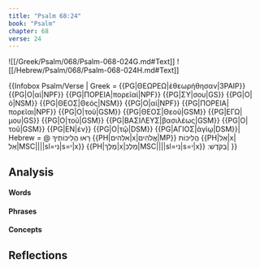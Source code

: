 ```yaml
---
title: "Psalm 68:24"
book: "Psalm"
chapter: 68
verse: 24
---
```

![[/Greek/Psalm/068/Psalm-068-024G.md#Text]]
![[/Hebrew/Psalm/068/Psalm-068-024H.md#Text]]

{{Infobox Psalm/Verse |
  Greek = {{PG|ΘΕΩΡΕΩ|ἐθεωρήθησαν|3PAIP}} {{PG|Ο|αἱ|NPF}} {{PG|ΠΟΡΕΙΑ|πορεῖαί|NPF}} {{PG|ΣΥ|σου|GS}} {{PG|Ο|ὁ|NSM}} {{PG|ΘΕΟΣ|Θεός|NSM}} {{PG|Ο|αἱ|NPF}} {{PG|ΠΟΡΕΙΑ|πορεῖαι|NPF}} {{PG|Ο|τοῦ|GSM}} {{PG|ΘΕΟΣ|Θεοῦ|GSM}} {{PG|ΕΓΩ|μου|GS}} {{PG|Ο|τοῦ|GSM}} {{PG|ΒΑΣΙΛΕΥΣ|βασιλέως|GSM}} {{PG|Ο|τοῦ|GSM}} {{PG|ΕΝ|ἐν}} {{PG|Ο|τῷ|DSM}} {{PG|ΑΓΙΟΣ|ἁγίῳ|DSM}}|
  Hebrew = @
רָאוּ
הֲלִיכוֹתֶיךָ
{{PH|אלהים|x|אֱלֹהִים|MP}}
הֲלִיכוֹת
{{PH|אֵל|x|אֵלִ|MSC||||sl=ני|s=י|x}} {{PH|מֶלֶךְ|x|מַלְכִּ|MSC||||sl=ני|s=י|x}}
בַקֹּדֶשׁ
׃|
}}

## Analysis

#### Words

#### Phrases

#### Concepts

## Reflections
